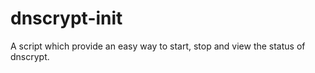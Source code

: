 dnscrypt-init
=============

A script which provide an easy way to start, stop and view the status of dnscrypt.
